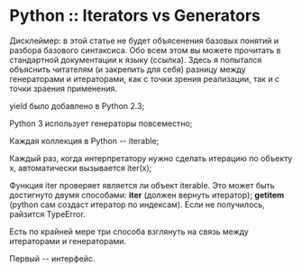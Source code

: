 # Python :: Iterators vs Generators

Дисклеймер: в этой статье не будет объясенения базовых понятий и разбора базового синтаксиса. Обо всем этом вы можете прочитать в стандартной документации к языку (ссылка). Здесь я попытался объяснить читателям (и закрепить для себя) разницу между генераторами и итераторами, как с точки зрения реализации, так и с точки зраения применения.

yield было добавлено в Python 2.3;

Python 3 использует генераторы повсеместно;

Каждая коллекция в Python -- iterable;

Каждый раз, когда интерпретатору нужно сделать итерацию по объекту x, автоматически вызывается iter(x);

Функция iter проверяет является ли объект iterable. Это может быть достигнуто двумя способами: __iter__ (должен вернуть итератор); __getitem__ (python сам создаст итератор по индексам). Если не получилось, райзится TypeError.



Есть по крайней мере три способа взглянуть на связь между итераторами и генераторами.

Первый -- интерфейс.
